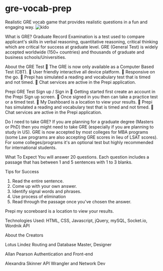 # gre-vocab-prep
Realistic GRE vocab game that provides realistic questions in a fun and engaging way.
![kido](https://user-images.githubusercontent.com/45444261/66151453-f6576800-e5dc-11e9-9292-2652b2add77a.jpg)

What is GRE?
Graduate Record Examination is a test used to compare applicant's skills in verbal reasoning, quantitative reasoning, critical thinking which are critical for success at graduate level. GRE (General Test) is widely accepted worldwide (150+ countries) and thousands of graduate and business schools/Universities.

 

About the GRE Test
	The GRE is now only available as a Computer Based Test (CBT).
	User friendly interactive all device platform.
	Responsive on the go.
	Prepi has simulated a reading and vocabulary test that is timed and not timed.
	Chat services are active in the Prepi application.


 



Prepi GRE Test Sign up / Sign in
	Getting started first create an account in the Prepi Sign up screen.
	Once signed in you then can take a practice test or a timed test.
	My Dashboard is a location to view your results.
	Prepi has simulated a reading and vocabulary test that is timed and not timed.
	Chat services are active in the Prepi application.





Do I need to take GRE?
If you are planning for a graduate degree (Masters or PhD) then you might need to take GRE (especially if you are planning to study in US). GRE is now accepted by most colleges for MBA programs (some Law programs are also accepting GRE scores in lieu of LSAT scores). For some colleges/programs it's an optional test but highly recommended for international students.


 
What To Expect
You will answer 20 questions. Each question includes a passage that has between 1 and 5 sentences with 1 to 3 blanks.

Tips for Success
1. Read the entire sentence.
2. Come up with your own answer.
3. Identify signal words and phrases.
4. Use process of elimination
5. Read through the passage once you've chosen the answer.

 
Prepi my scoreboard is a location to view your results.




Technologies Used:
HTML, CSS, Javascript, jQuery, mySQL, Socket.io, Wordnik API

About the Creators
 
Lotus Lindez
Routing and Database Master, Designer
 
Allan Pearson
Authentication and Front-end
 
Alexandra Skinner
API Wrangler and Network Dev






